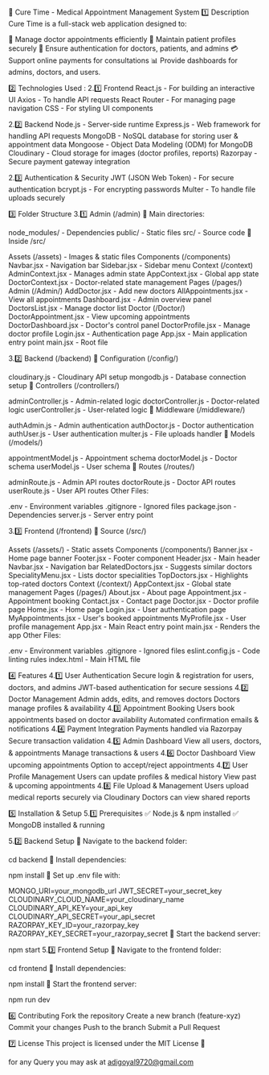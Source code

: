 🏥 Cure Time - Medical Appointment Management System
1️⃣ Description
Cure Time is a full-stack web application designed to:

📅 Manage doctor appointments efficiently
🏥 Maintain patient profiles securely
🔑 Ensure authentication for doctors, patients, and admins
💳 Support online payments for consultations
📊 Provide dashboards for admins, doctors, and users.

2️⃣ Technologies Used :
2.1️⃣ Frontend
React.js - For building an interactive UI
Axios - To handle API requests
React Router - For managing page navigation
CSS - For styling UI components

2.2️⃣ Backend
Node.js - Server-side runtime
Express.js - Web framework for handling API requests
MongoDB - NoSQL database for storing user & appointment data
Mongoose - Object Data Modeling (ODM) for MongoDB
Cloudinary - Cloud storage for images (doctor profiles, reports)
Razorpay - Secure payment gateway integration

2.3️⃣ Authentication & Security
JWT (JSON Web Token) - For secure authentication
bcrypt.js - For encrypting passwords
Multer - To handle file uploads securely

3️⃣ Folder Structure
3.1️⃣ Admin (/admin)
📂 Main directories:

node_modules/ - Dependencies
public/ - Static files
src/ - Source code
📂 Inside /src/

Assets (/assets) - Images & static files
Components (/components)
Navbar.jsx - Navigation bar
Sidebar.jsx - Sidebar menu
Context (/context)
AdminContext.jsx - Manages admin state
AppContext.jsx - Global app state
DoctorContext.jsx - Doctor-related state management
Pages (/pages/)
Admin (/Admin/)
AddDoctor.jsx - Add new doctors
AllAppointments.jsx - View all appointments
Dashboard.jsx - Admin overview panel
DoctorsList.jsx - Manage doctor list
Doctor (/Doctor/)
DoctorAppointment.jsx - View upcoming appointments
DoctorDashboard.jsx - Doctor's control panel
DoctorProfile.jsx - Manage doctor profile
Login.jsx - Authentication page
App.jsx - Main application entry point
main.jsx - Root file

3.2️⃣ Backend (/backend)
📂 Configuration (/config/)

cloudinary.js - Cloudinary API setup
mongodb.js - Database connection setup
📂 Controllers (/controllers/)

adminController.js - Admin-related logic
doctorController.js - Doctor-related logic
userController.js - User-related logic
📂 Middleware (/middleware/)

authAdmin.js - Admin authentication
authDoctor.js - Doctor authentication
authUser.js - User authentication
multer.js - File uploads handler
📂 Models (/models/)

appointmentModel.js - Appointment schema
doctorModel.js - Doctor schema
userModel.js - User schema
📂 Routes (/routes/)

adminRoute.js - Admin API routes
doctorRoute.js - Doctor API routes
userRoute.js - User API routes
Other Files:

.env - Environment variables
.gitignore - Ignored files
package.json - Dependencies
server.js - Server entry point

3.3️⃣ Frontend (/frontend)
📂 Source (/src/)

Assets (/assets/) - Static assets
Components (/components/)
Banner.jsx - Home page banner
Footer.jsx - Footer component
Header.jsx - Main header
Navbar.jsx - Navigation bar
RelatedDoctors.jsx - Suggests similar doctors
SpecialityMenu.jsx - Lists doctor specialities
TopDoctors.jsx - Highlights top-rated doctors
Context (/context/)
AppContext.jsx - Global state management
Pages (/pages/)
About.jsx - About page
Appointment.jsx - Appointment booking
Contact.jsx - Contact page
Doctor.jsx - Doctor profile page
Home.jsx - Home page
Login.jsx - User authentication page
MyAppointments.jsx - User's booked appointments
MyProfile.jsx - User profile management
App.jsx - Main React entry point
main.jsx - Renders the app
Other Files:

.env - Environment variables
.gitignore - Ignored files
eslint.config.js - Code linting rules
index.html - Main HTML file

4️⃣ Features
4.1️⃣ User Authentication
Secure login & registration for users, doctors, and admins
JWT-based authentication for secure sessions
4.2️⃣ Doctor Management
Admin adds, edits, and removes doctors
Doctors manage profiles & availability
4.3️⃣ Appointment Booking
Users book appointments based on doctor availability
Automated confirmation emails & notifications
4.4️⃣ Payment Integration
Payments handled via Razorpay
Secure transaction validation
4.5️⃣ Admin Dashboard
View all users, doctors, & appointments
Manage transactions & users
4.6️⃣ Doctor Dashboard
View upcoming appointments
Option to accept/reject appointments
4.7️⃣ User Profile Management
Users can update profiles & medical history
View past & upcoming appointments
4.8️⃣ File Upload & Management
Users upload medical reports securely via Cloudinary
Doctors can view shared reports

5️⃣ Installation & Setup
5.1️⃣ Prerequisites
✅ Node.js & npm installed
✅ MongoDB installed & running

5.2️⃣ Backend Setup
📌 Navigate to the backend folder:

cd backend
📌 Install dependencies:

npm install
📌 Set up .env file with:

MONGO_URI=your_mongodb_url
JWT_SECRET=your_secret_key
CLOUDINARY_CLOUD_NAME=your_cloudinary_name
CLOUDINARY_API_KEY=your_api_key
CLOUDINARY_API_SECRET=your_api_secret
RAZORPAY_KEY_ID=your_razorpay_key
RAZORPAY_KEY_SECRET=your_razorpay_secret
📌 Start the backend server:


npm start
5.3️⃣ Frontend Setup
📌 Navigate to the frontend folder:


cd frontend
📌 Install dependencies:

npm install
📌 Start the frontend server:

npm run dev


6️⃣ Contributing
Fork the repository
Create a new branch (feature-xyz)
Commit your changes
Push to the branch
Submit a Pull Request

7️⃣ License
This project is licensed under the MIT License 📜 

for any Query you may ask at adigoyal9720@gmail.com
